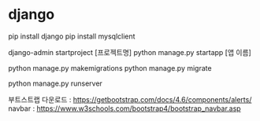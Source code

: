 # django

pip install django
pip install mysqlclient
 
django-admin startproject [프로젝트명]
python manage.py startapp [앱 이름]

python manage.py makemigrations
python manage.py migrate

python manage.py runserver

부트스트랩 다운로드 : https://getbootstrap.com/docs/4.6/components/alerts/
navbar : https://www.w3schools.com/bootstrap4/bootstrap_navbar.asp

